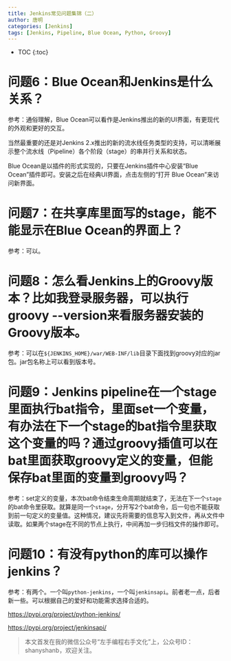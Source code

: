 ```yaml
---
title: Jenkins常见问题集锦（二）
author: 唐明
categories: [Jenkins]
tags: [Jenkins, Pipeline, Blue Ocean, Python, Groovy]
---
```

* TOC
{:toc}

# 问题6：Blue Ocean和Jenkins是什么关系？

参考：通俗理解，Blue Ocean可以看作是Jenkins推出的新的UI界面，有更现代的外观和更好的交互。

当然最重要的还是对Jenkins 2.x推出的新的流水线任务类型的支持，可以清晰展示整个流水线（Pipeline）各个阶段（stage）的串并行关系和状态。

<!--以上为摘要内容-->

Blue Ocean是以插件的形式实现的，只要在Jenkins插件中心安装“Blue Ocean”插件即可。安装之后在经典UI界面，点击左侧的“打开 Blue Ocean”来访问新界面。

# 问题7：在共享库里面写的stage，能不能显示在Blue Ocean的界面上？

参考：可以。

# 问题8：怎么看Jenkins上的Groovy版本？比如我登录服务器，可以执行groovy --version来看服务器安装的Groovy版本。

参考：可以在`${JENKINS_HOME}/war/WEB-INF/lib`目录下面找到groovy对应的jar包。jar包名称上可以看到版本号。

# 问题9：Jenkins pipeline在一个stage里面执行bat指令，里面set一个变量，有办法在下一个stage的bat指令里获取这个变量的吗？通过groovy插值可以在bat里面获取groovy定义的变量，但能保存bat里面的变量到groovy吗？

参考：set定义的变量，本次bat命令结束生命周期就结束了，无法在下一个`stage`的bat命令里获取。就算是同一个`stage`，分开写2个bat命令，后一句也不能获取到前一句定义的变量值。这种情况，建议先将需要的信息写入到文件，再从文件中读取。如果两个stage在不同的节点上执行，中间再加一步归档文件的操作即可。

# 问题10：有没有python的库可以操作jenkins？

参考：有两个。一个叫`python-jenkins`，一个叫`jenkinsapi`。前者老一点，后者新一些。可以根据自己的爱好和功能需求选择合适的。

<https://pypi.org/project/python-jenkins/>

<https://pypi.org/project/jenkinsapi/>

>本文首发在我的微信公众号“左手编程右手文化”上，公众号ID：shanyshanb，欢迎关注。